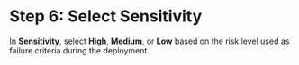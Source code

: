 # Step 6: Select Sensitivity

In **Sensitivity**, select **High**, **Medium**, or **Low** based on the risk level used as failure criteria during the deployment.
